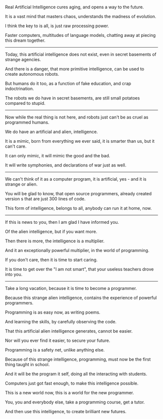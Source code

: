 Real Artificial Intelligence cures aging,
and opens a way to the future.

It is a vast mind that masters chaos,
understands the madness of evolution.

I think the key to is all,
is just raw processing power.

Faster computers, multitudes of language models,
chatting away at piecing this dream together.

---

Today, this artificial intelligence does not exist,
even in secret basements of strange agencies.

And there is a danger, that more primitive intelligence,
can be used to create autonomous robots.

But humans do it too,
as a function of fake education, and crap indoctrination.

The robots we do have in secret basements,
are still small potatoes compared to stupid.

---

Now while the real thing is not here,
and robots just can't be as cruel as programmed humans.

We do have an artificial and alien,
intelligence.

It is a mimic, born from everything we ever said,
it is smarter than us, but it can't care.

It can only mimic,
it will mimic the good and the bad.

It will write symphonies,
and declarations of war just as well.

---

We can't think of it as a computer program,
it is artificial, yes - and it is strange or alien.

You will be glad to know, that open source programmers,
already created version s that are just 300 lines of code.

This form of intelligence, belongs to all,
anybody can run it at home, now.

---

If this is news to you,
then I am glad I have informed you.

Of the alien intelligence,
but if you want more.

Then there is more,
the intelligence is a multiplier.

And it an exceptionally powerful multiplier,
in the world of programming.

If you don't care,
then it is time to start caring.

It is time to get over the "I am not smart",
that your useless teachers drove into you.

---

Take a long vacation,
because it is time to become a programmer.

Because this strange alien intelligence,
contains the experience of powerful programmers.

Programming is as easy now,
as writing poems.

And learning the skills,
by carefully observing the code.

That this artificial alien intelligence generates,
cannot be easier.

Nor will you ever find it easier,
to secure your future.

Programming is a safety net,
unlike anything else.

Because of this strange intelligence,
programming, must now be the first thing taught in school.

And it will be the program it self,
doing all the interacting with students.

Computers just got fast enough,
to make this intelligence possible.

This is a new world now,
this is a world for the new programmer.

You, you and everybody else,
take a programming course, get a tutor.

And then use this intelligence,
to create brilliant new futures.
